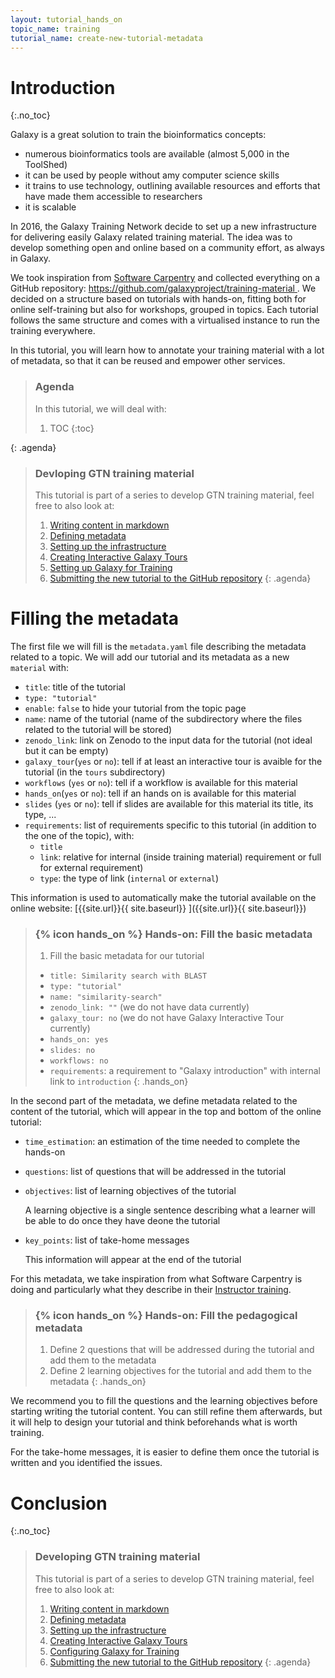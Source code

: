 ```yaml
---
layout: tutorial_hands_on
topic_name: training
tutorial_name: create-new-tutorial-metadata
---
```


# Introduction
{:.no_toc}

Galaxy is a great solution to train the bioinformatics concepts:

- numerous bioinformatics tools are available (almost 5,000 in the ToolShed)
- it can be used by people without amy computer science skills
- it trains to use technology, outlining available resources and efforts that have made them accessible to researchers
- it is scalable

In 2016, the Galaxy Training Network decide to set up a new infrastructure for delivering easily Galaxy related training material. The idea was to develop something open and online based on a community effort, as always in Galaxy.

We took inspiration from [Software Carpentry](https://software-carpentry.org) and collected everything on a GitHub repository: [https://github.com/galaxyproject/training-material ](https://github.com/galaxyproject/training-material).
We decided on a structure based on tutorials with hands-on, fitting both for online self-training but also for workshops, grouped in topics. Each tutorial follows the same structure and comes with a virtualised instance to run the training everywhere.

In this tutorial, you will learn how to annotate your training material with a lot of metadata, so that it can be reused and empower other services.

> ### Agenda
>
> In this tutorial, we will deal with:
>
> 1. TOC
> {:toc}
>
{: .agenda}

> ### Devloping GTN training material
>
> This tutorial is part of a series to develop GTN training material, feel free to also look at:
>
> 1. [Writing content in markdown](../create-new-tutorial-content/tutorial.html)
> 1. [Defining metadata](../create-new-tutorial-metadata/tutorial.html)
> 1. [Setting up the infrastructure](../create-new-tutorial-jekyll/tutorial.html)
> 1. [Creating Interactive Galaxy Tours](../create-new-tutorial-tours/tutorial.html)
> 1. [Setting up Galaxy for Training](../create-new-tutorial-galaxy/tutorial.html)
> 1. [Submitting the new tutorial to the GitHub repository](../../../dev/tutorials/github-contribution/slides.html)
{: .agenda}


# Filling the metadata

The first file we will fill is the `metadata.yaml` file describing the metadata related to a topic. We will add our tutorial and its metadata as a new `material` with:

- `title`: title of the tutorial
- `type: "tutorial"`
- `enable`: `false` to hide your tutorial from the topic page
- `name`: name of the tutorial (name of the subdirectory where the files related to the tutorial will be stored)
- `zenodo_link`: link on Zenodo to the input data for the tutorial (not ideal but it can be empty)
- `galaxy_tour`(`yes` or `no`): tell if at least an interactive tour is avaible for the tutorial (in the `tours` subdirectory)
- `workflows` (`yes` or `no`): tell if a workflow is available for this material
- `hands_on`(`yes` or `no`): tell if an hands on is available for this material
- `slides` (`yes` or `no`): tell if slides are available for this material its title, its type, ...
- `requirements`: list of requirements specific to this tutorial (in addition to the one of the topic), with:
    - `title`
    - `link`: relative for internal (inside training material) requirement or full for external requirement)
    - `type`: the type of link (`internal` or `external`)

This information is used to automatically make the tutorial available on the online website: [{{site.url}}{{ site.baseurl}} ]({{site.url}}{{ site.baseurl}})

> ### {% icon hands_on %} Hands-on: Fill the basic metadata
>
> 1. Fill the basic metadata for our tutorial
>   - `title: Similarity search with BLAST`
>   - `type: "tutorial"`
>   - `name: "similarity-search"`
>   - `zenodo_link: ""` (we do not have data currently)
>   - `galaxy_tour: no` (we do not have Galaxy Interactive Tour currently)
>   - `hands_on: yes`
>   - `slides: no`
>   - `workflows: no`
>   - `requirements`: a requirement to "Galaxy introduction" with internal link to `introduction`
{: .hands_on}

In the second part of the metadata, we define metadata related to the content of the tutorial, which will appear in the top and bottom of the online tutorial:

- `time_estimation`: an estimation of the time needed to complete the hands-on
- `questions`: list of questions that will be addressed in the tutorial
- `objectives`: list of learning objectives of the tutorial

    A learning objective is a single sentence describing what a learner will be able to do once they have deone the tutorial

- `key_points`: list of take-home messages

    This information will appear at the end of the tutorial

For this metadata, we take inspiration from what Software Carpentry is doing and particularly what they describe in their [Instructor training](https://swcarpentry.github.io/instructor-training/).

> ### {% icon hands_on %} Hands-on: Fill the pedagogical metadata
>
> 1. Define 2 questions that will be addressed during the tutorial and add them to the metadata
> 2. Define 2 learning objectives for the tutorial and add them to the metadata
{: .hands_on}

We recommend you to fill the questions and the learning objectives before starting writing the tutorial content. You can still refine them afterwards, but it will help to design your tutorial and think beforehands what is worth training.

For the take-home messages, it is easier to define them once the tutorial is written and you identified the issues.

# Conclusion
{:.no_toc}

> ### Developing GTN training material
>
> This tutorial is part of a series to develop GTN training material, feel free to also look at:
>
> 1. [Writing content in markdown](../create-new-tutorial-content/tutorial.html)
> 1. [Defining metadata](../create-new-tutorial-metadata/tutorial.html)
> 1. [Setting up the infrastructure](../create-new-tutorial-jekyll/tutorial.html)
> 1. [Creating Interactive Galaxy Tours](../create-new-tutorial-tours/tutorial.html)
> 1. [Configuring Galaxy for Training](../create-new-tutorial-galaxy/tutorial.html)
> 1. [Submitting the new tutorial to the GitHub repository](../../../dev/tutorials/github-contribution/slides.html)
{: .agenda}
